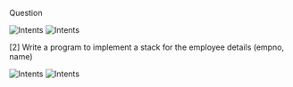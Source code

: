 Question

<img alt="Intents" src="https://media.discordapp.net/attachments/893208060670144573/953679261414346752/unknown.png?">
<img alt="Intents" src="https://media.discordapp.net/attachments/769129851134541824/953678709032906833/unknown.png?">

[2] Write a program to implement a stack for the employee details (empno, name)

<img alt="Intents" src="https://media.discordapp.net/attachments/893208060670144573/953675073263398953/unknown.png">
<img alt="Intents" src="https://media.discordapp.net/attachments/893208060670144573/953675258639052911/unknown.png">

